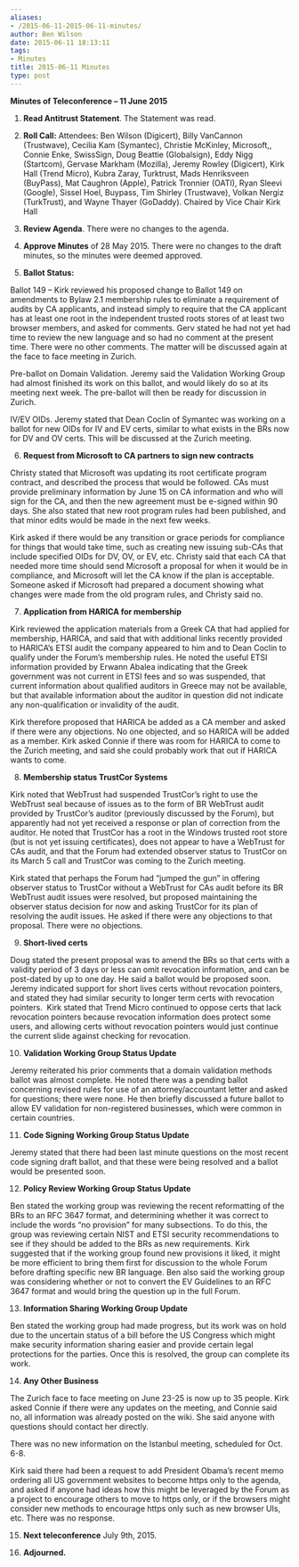 ```yaml
---
aliases:
- /2015-06-11-2015-06-11-minutes/
author: Ben Wilson
date: 2015-06-11 18:13:11
tags:
- Minutes
title: 2015-06-11 Minutes
type: post
---
```


**Minutes of Teleconference – 11 June 2015**

1. **Read Antitrust Statement**. The Statement was read.

1. **Roll Call:** Attendees: Ben Wilson (Digicert), Billy VanCannon (Trustwave), Cecilia Kam (Symantec), Christie McKinley, Microsoft,, Connie Enke, SwissSign, Doug Beattie (Globalsign), Eddy Nigg (Startcom), Gervase Markham (Mozilla), Jeremy Rowley (Digicert), Kirk Hall (Trend Micro), Kubra Zaray, Turktrust, Mads Henriksveen (BuyPass), Mat Caughron (Apple), Patrick Tronnier (OATI), Ryan Sleevi (Google), Sissel Hoel, Buypass, Tim Shirley (Trustwave), Volkan Nergiz (TurkTrust), and Wayne Thayer (GoDaddy). Chaired by Vice Chair Kirk Hall

1. **Review Agenda**. There were no changes to the agenda.

1. **Approve Minutes** of 28 May 2015. There were no changes to the draft minutes, so the minutes were deemed approved.

1. **Ballot Status:**

Ballot 149 – Kirk reviewed his proposed change to Ballot 149 on amendments to Bylaw 2.1 membership rules to eliminate a requirement of audits by CA applicants, and instead simply to require that the CA applicant has at least one root in the independent trusted roots stores of at least two browser members, and asked for comments. Gerv stated he had not yet had time to review the new language and so had no comment at the present time. There were no other comments. The matter will be discussed again at the face to face meeting in Zurich.

Pre-ballot on Domain Validation. Jeremy said the Validation Working Group had almost finished its work on this ballot, and would likely do so at its meeting next week. The pre-ballot will then be ready for discussion in Zurich.

IV/EV OIDs. Jeremy stated that Dean Coclin of Symantec was working on a ballot for new OIDs for IV and EV certs, similar to what exists in the BRs now for DV and OV certs. This will be discussed at the Zurich meeting.

6. **Request from Microsoft to CA partners to sign new contracts**

Christy stated that Microsoft was updating its root certificate program contract, and described the process that would be followed. CAs must provide preliminary information by June 15 on CA information and who will sign for the CA, and then the new agreement must be e-signed within 90 days. She also stated that new root program rules had been published, and that minor edits would be made in the next few weeks.

Kirk asked if there would be any transition or grace periods for compliance for things that would take time, such as creating new issuing sub-CAs that include specified OIDs for DV, OV, or EV, etc. Christy said that each CA that needed more time should send Microsoft a proposal for when it would be in compliance, and Microsoft will let the CA know if the plan is acceptable. Someone asked if Microsoft had prepared a document showing what changes were made from the old program rules, and Christy said no.

7. **Application from HARICA for membership**

Kirk reviewed the application materials from a Greek CA that had applied for membership, HARICA, and said that with additional links recently provided to HARICA’s ETSI audit the company appeared to him and to Dean Coclin to qualify under the Forum’s membership rules. He noted the useful ETSI information provided by Erwann Abalea indicating that the Greek government was not current in ETSI fees and so was suspended, that current information about qualified auditors in Greece may not be available, but that available information about the auditor in question did not indicate any non-qualification or invalidity of the audit.

Kirk therefore proposed that HARICA be added as a CA member and asked if there were any objections. No one objected, and so HARICA will be added as a member. Kirk asked Connie if there was room for HARICA to come to the Zurich meeting, and said she could probably work that out if HARICA wants to come.

8. **Membership status TrustCor Systems**

Kirk noted that WebTrust had suspended TrustCor’s right to use the WebTrust seal because of issues as to the form of BR WebTrust audit provided by TrustCor’s auditor (previously discussed by the Forum), but apparently had not yet received a response or plan of correction from the auditor. He noted that TrustCor has a root in the Windows trusted root store (but is not yet issuing certificates), does not appear to have a WebTrust for CAs audit, and that the Forum had extended observer status to TrustCor on its March 5 call and TrustCor was coming to the Zurich meeting.

Kirk stated that perhaps the Forum had “jumped the gun” in offering observer status to TrustCor without a WebTrust for CAs audit before its BR WebTrust audit issues were resolved, but proposed maintaining the observer status decision for now and asking TrustCor for its plan of resolving the audit issues. He asked if there were any objections to that proposal. There were no objections.

9. **Short-lived certs**

Doug stated the present proposal was to amend the BRs so that certs with a validity period of 3 days or less can omit revocation information, and can be post-dated by up to one day. He said a ballot would be proposed soon. Jeremy indicated support for short lives certs without revocation pointers, and stated they had similar security to longer term certs with revocation pointers.  Kirk stated that Trend Micro continued to oppose certs that lack revocation pointers because revocation information does protect some users, and allowing certs without revocation pointers would just continue the current slide against checking for revocation.

10. **Validation Working Group Status Update**

Jeremy reiterated his prior comments that a domain validation methods ballot was almost complete. He noted there was a pending ballot concerning revised rules for use of an attorney/accountant letter and asked for questions; there were none. He then briefly discussed a future ballot to allow EV validation for non-registered businesses, which were common in certain countries.

11. **Code Signing Working Group Status Update**

Jeremy stated that there had been last minute questions on the most recent code signing draft ballot, and that these were being resolved and a ballot would be presented soon.

12. **Policy Review Working Group Status Update**

Ben stated the working group was reviewing the recent reformatting of the BRs to an RFC 3647 format, and determining whether it was correct to include the words “no provision” for many subsections. To do this, the group was reviewing certain NIST and ETSI security recommendations to see if they should be added to the BRs as new requirements. Kirk suggested that if the working group found new provisions it liked, it might be more efficient to bring them first for discussion to the whole Forum before drafting specific new BR language. Ben also said the working group was considering whether or not to convert the EV Guidelines to an RFC 3647 format and would bring the question up in the full Forum.

13. **Information Sharing Working Group Update**

Ben stated the working group had made progress, but its work was on hold due to the uncertain status of a bill before the US Congress which might make security information sharing easier and provide certain legal protections for the parties. Once this is resolved, the group can complete its work.

14. **Any Other Business**

The Zurich face to face meeting on June 23-25 is now up to 35 people. Kirk asked Connie if there were any updates on the meeting, and Connie said no, all information was already posted on the wiki. She said anyone with questions should contact her directly.

There was no new information on the Istanbul meeting, scheduled for Oct. 6-8.

Kirk said there had been a request to add President Obama’s recent memo ordering all US government websites to become https only to the agenda, and asked if anyone had ideas how this might be leveraged by the Forum as a project to encourage others to move to https only, or if the browsers might consider new methods to encourage https only such as new browser UIs, etc. There was no response.

15. **Next teleconference** July 9th, 2015.

01. **Adjourned.**